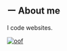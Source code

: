 ## ー About me
I code websites. 

[![oof](https://github-readme-stats.vercel.app/api?username=lichking112)](https://github.com/anuraghazra/github-readme-stats)
